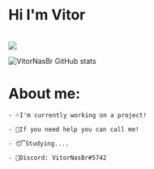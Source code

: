 # Hi I'm Vitor
<br/>

<div float="left">
      <img src="https://discord.c99.nl/widget/theme-3/396468587398823938.png"> 
 
 ![VitorNasBr GitHub stats](https://github-readme-stats.vercel.app/api?username=VitorNasBr&show_icons=true&theme=dark) 

</div>






# About me:

```
- 💦I'm currently working on a project!
 
- 👊If you need help you can call me!
 
- 😴Studying....

- 🧾Discord: VitorNasBr#5742
```
<br/>





<!-- ![Top Langs](https://github-readme-stats.vercel.app/api/top-langs/?username=VitorNasBr&langs_count=8&theme=dark) -->
